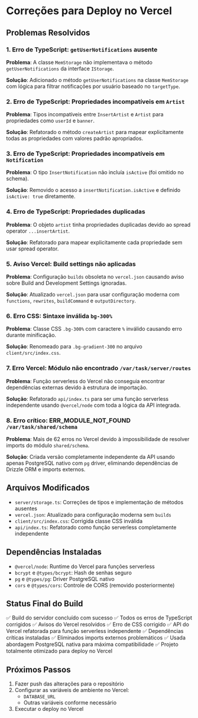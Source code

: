 # Correções para Deploy no Vercel

## Problemas Resolvidos

### 1. Erro de TypeScript: `getUserNotifications` ausente
**Problema**: A classe `MemStorage` não implementava o método `getUserNotifications` da interface `IStorage`.

**Solução**: Adicionado o método `getUserNotifications` na classe `MemStorage` com lógica para filtrar notificações por usuário baseado no `targetType`.

### 2. Erro de TypeScript: Propriedades incompatíveis em `Artist`
**Problema**: Tipos incompatíveis entre `InsertArtist` e `Artist` para propriedades como `userId` e `banner`.

**Solução**: Refatorado o método `createArtist` para mapear explicitamente todas as propriedades com valores padrão apropriados.

### 3. Erro de TypeScript: Propriedades incompatíveis em `Notification`
**Problema**: O tipo `InsertNotification` não incluía `isActive` (foi omitido no schema).

**Solução**: Removido o acesso a `insertNotification.isActive` e definido `isActive: true` diretamente.

### 4. Erro de TypeScript: Propriedades duplicadas
**Problema**: O objeto `artist` tinha propriedades duplicadas devido ao spread operator `...insertArtist`.

**Solução**: Refatorado para mapear explicitamente cada propriedade sem usar spread operator.

### 5. Aviso Vercel: Build settings não aplicadas
**Problema**: Configuração `builds` obsoleta no `vercel.json` causando aviso sobre Build and Development Settings ignoradas.

**Solução**: Atualizado `vercel.json` para usar configuração moderna com `functions`, `rewrites`, `buildCommand` e `outputDirectory`.

### 6. Erro CSS: Sintaxe inválida `bg-300%`
**Problema**: Classe CSS `.bg-300%` com caractere `%` inválido causando erro durante minificação.

**Solução**: Renomeado para `.bg-gradient-300` no arquivo `client/src/index.css`.

### 7. Erro Vercel: Módulo não encontrado `/var/task/server/routes`
**Problema**: Função serverless do Vercel não conseguia encontrar dependências externas devido à estrutura de importação.

**Solução**: Refatorado `api/index.ts` para ser uma função serverless independente usando `@vercel/node` com toda a lógica da API integrada.

### 8. Erro crítico: ERR_MODULE_NOT_FOUND `/var/task/shared/schema`
**Problema**: Mais de 62 erros no Vercel devido à impossibilidade de resolver imports do módulo `shared/schema`.

**Solução**: Criada versão completamente independente da API usando apenas PostgreSQL nativo com `pg` driver, eliminando dependências de Drizzle ORM e imports externos.

## Arquivos Modificados

- `server/storage.ts`: Correções de tipos e implementação de métodos ausentes
- `vercel.json`: Atualizado para configuração moderna sem `builds`
- `client/src/index.css`: Corrigida classe CSS inválida
- `api/index.ts`: Refatorado como função serverless completamente independente

## Dependências Instaladas

- `@vercel/node`: Runtime do Vercel para funções serverless
- `bcrypt` e `@types/bcrypt`: Hash de senhas seguro
- `pg` e `@types/pg`: Driver PostgreSQL nativo
- `cors` e `@types/cors`: Controle de CORS (removido posteriormente)

## Status Final do Build

✅ Build do servidor concluído com sucesso
✅ Todos os erros de TypeScript corrigidos
✅ Avisos do Vercel resolvidos
✅ Erro de CSS corrigido
✅ API do Vercel refatorada para função serverless independente
✅ Dependências críticas instaladas
✅ Eliminados imports externos problemáticos
✅ Usada abordagem PostgreSQL nativa para máxima compatibilidade
✅ Projeto totalmente otimizado para deploy no Vercel

## Próximos Passos

1. Fazer push das alterações para o repositório
2. Configurar as variáveis de ambiente no Vercel:
   - `DATABASE_URL`
   - Outras variáveis conforme necessário
3. Executar o deploy no Vercel